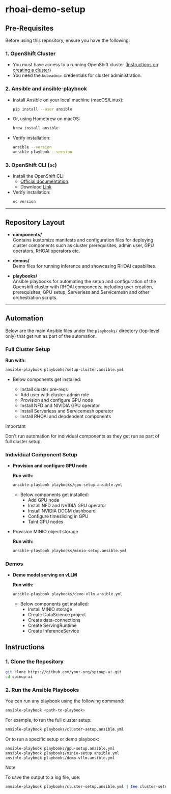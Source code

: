 # rhoai-demo-setup

## Pre-Requisites

Before using this repository, ensure you have the following:

### 1. OpenShift Cluster

- You must have access to a running OpenShift cluster
  ([Instructions on creating a cluster](/docs/info-create-openshift-cluster.md))
- You need the `kubeadmin` credentials for cluster administration.

### 2. Ansible and ansible-playbook

- Install Ansible on your local machine (macOS/Linux):
  ```sh
  pip install --user ansible
  ```
- Or, using Homebrew on macOS:
  ```sh
  brew install ansible
  ```
- Verify installation:
  ```sh
  ansible --version
  ansible-playbook --version
  ```

### 3. OpenShift CLI (`oc`)

- Install the OpenShift CLI
  - [Official documentation](https://docs.openshift.com/container-platform/latest/cli_reference/openshift_cli/getting-started-cli.html).
  - Download [Link](https://access.redhat.com/downloads/content/290/ver=4.18/rhel---9/4.18.13/x86_64/product-software)
- Verify installation:
  ```sh
  oc version
  ```

---

## Repository Layout

- **components/**  
  Contains kustomize manifests and configuration files for deploying cluster components such as cluster prerequisites, admin user, GPU operators, RHOAI operators etc.

- **demos/**  
  Demo files for running inference and showcasing RHOAI capabilites.

- **playbooks/**  
  Ansible playbooks for automating the setup and configuration of the Openshift cluster with RHOAI components, including user creation, prerequisites, GPU setup, Serverless and Servicemesh and other orchestration scripts.

---

## Automation

Below are the main Ansible files under the `playbooks/` directory (top-level only) that get run as part of the automation.

### Full Cluster Setup

**Run with:**

```sh
ansible-playbook playbooks/setup-cluster.ansible.yml
```

- Below components get installed:

  - Install cluster pre-reqs
  - Add user with cluster-admin role
  - Provision and configure GPU node
  - Install NFD and NIVIDIA GPU operator
  - Install Serverless and Servicemesh operator
  - Install RHOAI and depdendent components

> [!IMPORTANT]
> Don't run automation for individual components as they get run as part of full cluster setup.

### Individual Component Setup

- **Provision and configure GPU node**

  **Run with:**

  ```sh
  ansible-playbook playbooks/gpu-setup.ansible.yml
  ```

  - Below components get installed:
    - Add GPU node
    - Install NFD and NVIDIA GPU operator
    - Install NVIDIA DCGM dashboard
    - Configure timeslicing in GPU
    - Taint GPU nodes

- Provision MINIO object storage

  **Run with:**

  ```sh
  ansible-playbook playbooks/minio-setup.ansible.yml
  ```

### Demos

- **Demo model serving on vLLM**

  **Run with:**

  ```sh
  ansible-playbook playbooks/demo-vllm.ansible.yml
  ```

  - Below components get installed:
    - Install MINIO storage
    - Create DataScience project
    - Create data-connections
    - Create ServingRuntime
    - Create InferenceService

## Instructions

### 1. Clone the Repository

```sh
git clone https://github.com/your-org/spinup-ai.git
cd spinup-ai
```

### 2. Run the Ansible Playbooks

You can run any playbook using the following command:

```sh
ansible-playbook <path-to-playbook>
```

For example, to run the full cluster setup:

```sh
ansible-playbook playbooks/cluster-setup.ansible.yml
```

Or to run a specific setup or demo playbook:

```sh
ansible-playbook playbooks/gpu-setup.ansible.yml
ansible-playbook playbooks/minio-setup.ansible.yml
ansible-playbook playbooks/demo-vllm.ansible.yml
```

> [!NOTE]
> To save the output to a log file, use:
>
> ```sh
> ansible-playbook playbooks/cluster-setup.ansible.yml | tee cluster-setup.log
> ```
